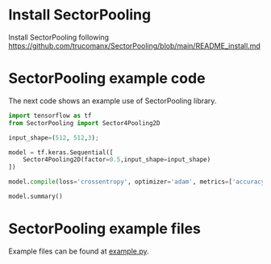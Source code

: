 # Install SectorPooling

Install SectorPooling following https://github.com/trucomanx/SectorPooling/blob/main/README_install.md 

# SectorPooling example code

The next code shows an example use of SectorPooling library.

```python
import tensorflow as tf
from SectorPooling import Sector4Pooling2D

input_shape=(512, 512,3);

model = tf.keras.Sequential([
    Sector4Pooling2D(factor=0.5,input_shape=input_shape)
])

model.compile(loss='crossentropy', optimizer='adam', metrics=['accuracy'])

model.summary()


```

# SectorPooling example files

Example files can be found at [example.py](example.py).
